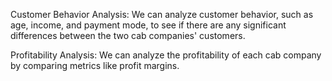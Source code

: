 Customer Behavior Analysis: We can analyze customer behavior, such as age, income, and payment mode, to see if there are any significant differences between the two cab companies' customers.

Profitability Analysis: We can analyze the profitability of each cab company by comparing metrics like profit margins.
